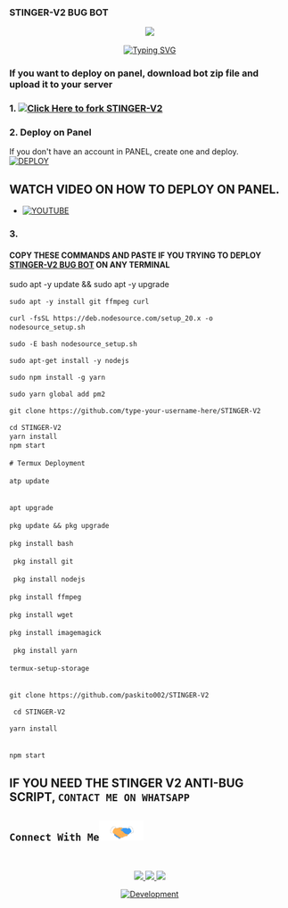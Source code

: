 ### STINGER-V2 BUG BOT 
   
<p align="center">
<img src="https://i.ibb.co/WVjs0r4/IMG-20240906-WA0025.jpg"/> 
<p align="center">
  <a href="https://git.io/typing-svg"><img src="https://readme-typing-svg.demolab.com?font=EB+Garamond&weight=800&size=28&duration=4000&pause=1000&random=false&width=435&lines=+STINGER+V2+BUG+BOT-BOT;WHATSAPP+CRASH+x+BUG+BOT;DEVELOPED+BY+ES+TEAMS;REALESE+DATE+10%2F9%2F2024." alt="Typing SVG" /></a>
</p>

### If you want to deploy on panel, download bot zip file and upload it to your server 

### 1. <a href="https://github.com/paskito002/STINGER-V2/fork"><img src="https://img.shields.io/badge/FORK-blue" alt="Click Here to fork STINGER-V2" width="70"></a>

 ### 2. Deploy on Panel

 If you don't have an account in PANEL, create one and deploy.
    <br>
    <a href='https://bot-hosting.net/?aff=1280448772995940427' target="_blank"><img alt='DEPLOY' src='https://img.shields.io/badge/-DEPLOY-black?style=for-the-badge&logo=bot-hosting.net&logoColor=white'/></a>
    
## WATCH VIDEO ON HOW TO DEPLOY ON PANEL.
* [![YOUTUBE](https://img.shields.io/badge/HOW_TO_DEPLOY-red?style=for-the-badge&logo=youtube&logoColor=white)](https://youtu.be/lKYlMv5hyUk)

### 3.
#### COPY THESE COMMANDS AND PASTE IF YOU TRYING TO DEPLOY [STINGER-V2 BUG BOT](https://github.com/paskito002/STINGER-V2) ON ANY TERMINAL
sudo apt -y update && sudo apt -y upgrade
```
sudo apt -y install git ffmpeg curl
```
```
curl -fsSL https://deb.nodesource.com/setup_20.x -o nodesource_setup.sh
```
```
sudo -E bash nodesource_setup.sh
```
```
sudo apt-get install -y nodejs
```
```
sudo npm install -g yarn
```
```
sudo yarn global add pm2
```
```
git clone https://github.com/type-your-username-here/STINGER-V2
```
```
cd STINGER-V2
yarn install 
npm start
 
# Termux Deployment

atp update
   

apt upgrade

pkg update && pkg upgrade

pkg install bash

 pkg install git

 pkg install nodejs

pkg install ffmpeg

pkg install wget

pkg install imagemagick

 pkg install yarn

termux-setup-storage


git clone https://github.com/paskito002/STINGER-V2
```
```
 cd STINGER-V2
```
```
yarn install
 
    
npm start
```

## IF YOU NEED THE STINGER V2 ANTI-BUG SCRIPT, ```CONTACT ME ON WHATSAPP```

## ```Connect With Me```<img src="https://github.com/0xAbdulKhalid/0xAbdulKhalid/raw/main/assets/mdImages/handshake.gif" width ="80"></h1> 
 <br> 
<p align="center">
<a href="https://wa.me/2349037524605"><img src="https://img.shields.io/badge/Contact ES-TEAMS TECH-25D366?style=for-the-badge&logo=whatsapp&logoColor=white" />
<a href="https://whatsapp.com/channel/0029Vaj1vKSK5cDDT4tVvY1y"><img src="https://img.shields.io/badge/Join Official Channel-25D366?style=for-the-badge&logo=whatsapp&logoColor=white" />
<a href="https://www.youtube.com/@esteams"><img src="https://img.shields.io/badge/Subscribe-ff0000?style=for-the-badge&logo=youtube&logoColor=ff000000&link=https://www.youtube.com/@esteams" /><br>
<p align="center">
<img alt="Development" width="250" src="https://media2.giphy.com/media/W9tBvzTXkQopi/giphy.gif?cid=6c09b952xu6syi1fyqfyc04wcfk0qvqe8fd7sop136zxfjyn&ep=v1_internal_gif_by_id&rid=giphy.gif&ct=g" /> </p>
 
